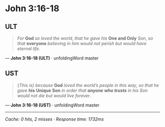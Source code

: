 # John 3:16-18

## ULT

> _For_ **God** _so_ _loved_ _the_ _world_, _that_ _he gave_ _his_ **One and Only** _Son_, _so that_ **everyone** _believing_ _in_ _him_ _would_ _not_ _perish_ _but_ _would have_ _eternal_ _life_.

— **John 3:16-18 (ULT)** · unfoldingWord master

## UST

> {_This is} because_ **God** _loved_ _the_ _world’s people_ _in this way_, _so that_ _he gave_ **his** **Unique** **Son** _in order that_ **_anyone who trusts_** _in_ _his Son_ _would_ _not_ _die_ _but_ _would_ _live_ _forever_.

— **John 3:16-18 (UST)** · unfoldingWord master

---

_Cache: 0 hits, 2 misses · Response time: 1732ms_
